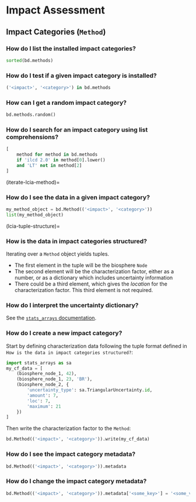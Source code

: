 # Impact Assessment

## Impact Categories (`Method`)

### How do I list the installed impact categories?

```python
sorted(bd.methods)
```

### How do I test if a given impact category is installed?

```python
('<impact>', '<category>') in bd.methods
```

### How can I get a random impact category?

```python
bd.methods.random()
```

### How do I search for an impact category using list comprehensions?

```python
[
    method for method in bd.methods
    if 'ilcd 2.0' in method[0].lower()
    and 'LT' not in method[2]
]
```

(iterate-lcia-method)=
### How do I see the data in a given impact category?

```python
my_method_object = bd.Method(('<impact>', '<category>'))
list(my_method_object)
```

(lcia-tuple-structure)=
### How is the data in impact categories structured?

Iterating over a `Method` object yields tuples.

* The first element in the tuple will be the biosphere `Node`
* The second element will be the characterization factor, either as a number, or as a dictionary which includes uncertainty information
* There could be a third element, which gives the *location* for the characterization factor. This third element is not required.

### How do I interpret the uncertainty dictionary?

See the [`stats_arrays` documentation](https://stats-arrays.readthedocs.io/en/latest/#mapping-parameter-array-columns-to-uncertainty-distributions).

### How do I create a new impact category?

Start by defining characterization data following the tuple format defined in `How is the data in impact categories structured?`:

```python
import stats_arrays as sa
my_cf_data = [
    (biosphere_node_1, 42),
    (biosphere_node_1, 23, 'BR'),
    (biosphere_node_2, {
        'uncertainty_type': sa.TriangularUncertainty.id,
        'amount': 7,
        'loc': 7,
        'maximum': 21
    })
]
```

Then write the characterization factor to the `Method`:

```python
bd.Method(('<impact>', '<category>')).write(my_cf_data)
```

### How do I see the impact category metadata?

```python
bd.Method(('<impact>', '<category>')).metadata
```

### How do I change the impact category metadata?

```python
bd.Method(('<impact>', '<category>')).metadata['<some_key>'] = '<some_value>'
```
